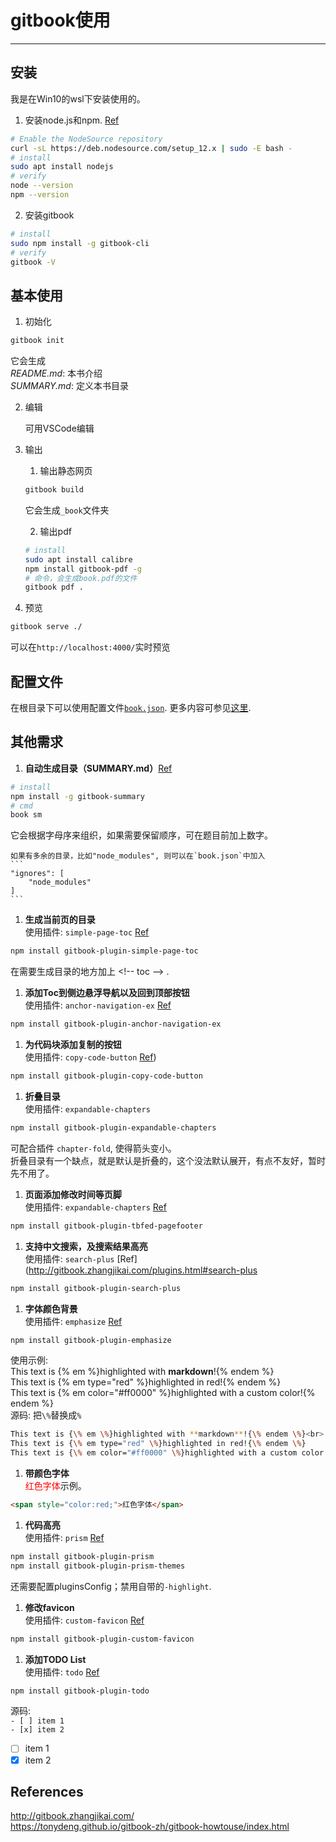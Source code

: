 # gitbook使用
<!-- toc -->
-----

## 安装
我是在Win10的wsl下安装使用的。

1. 安装node.js和npm. [Ref](https://linuxize.com/post/how-to-install-node-js-on-ubuntu-18.04/)
```bash
# Enable the NodeSource repository
curl -sL https://deb.nodesource.com/setup_12.x | sudo -E bash -
# install
sudo apt install nodejs
# verify
node --version
npm --version
```

2. 安装gitbook
```bash
# install
sudo npm install -g gitbook-cli
# verify
gitbook -V
```

## 基本使用
1. 初始化
```bash
gitbook init
```
它会生成<br>
*README.md*: 本书介绍<br>
*SUMMARY.md*: 定义本书目录

2. 编辑

    可用VSCode编辑

3. 输出
    1. 输出静态网页
    ```bash
    gitbook build
    ```
    它会生成`_book`文件夹

    2. 输出pdf
    ```bash
    # install
    sudo apt install calibre
    npm install gitbook-pdf -g
    # 命令，会生成book.pdf的文件
    gitbook pdf .
    ```

1. 预览
```bash
gitbook serve ./
```
可以在`http://localhost:4000/`实时预览

## 配置文件
在根目录下可以使用配置文件[`book.json`](../book.json.md).
更多内容可参见[这里](http://gitbook.zhangjikai.com/settings.html).

## 其他需求

1. **自动生成目录（SUMMARY.md）**[Ref](http://self-publishing.ebookchain.org/index.html)<br>
```bash
# install
npm install -g gitbook-summary
# cmd
book sm
```
它会根据字母序来组织，如果需要保留顺序，可在题目前加上数字。

    如果有多余的目录，比如"node_modules", 则可以在`book.json`中加入
    ```
    "ignores": [
        "node_modules"
    ]
    ```

1. **生成当前页的目录**<br>
使用插件: `simple-page-toc` [Ref](http://gitbook.zhangjikai.com/plugins.html#anchor-navigation-ex)
```bash
npm install gitbook-plugin-simple-page-toc
```
在需要生成目录的地方加上 &lt;!-- toc --&gt; .

1. **添加Toc到侧边悬浮导航以及回到顶部按钮**<br>
使用插件: `anchor-navigation-ex` [Ref](http://gitbook.zhangjikai.com/plugins.html#anchor-navigation-ex)
```bash
npm install gitbook-plugin-anchor-navigation-ex
```

1. **为代码块添加复制的按钮**<br>
使用插件: `copy-code-button` [Ref](http://gitbook.zhangjikai.com/plugins.html#copy-code-button))
```bash
npm install gitbook-plugin-copy-code-button
```

1. **折叠目录**<br>
使用插件: `expandable-chapters`
```bash
npm install gitbook-plugin-expandable-chapters
```
可配合插件 `chapter-fold`, 使得箭头变小。<br>
折叠目录有一个缺点，就是默认是折叠的，这个没法默认展开，有点不友好，暂时先不用了。

1. **页面添加修改时间等页脚**<br>
使用插件: `expandable-chapters` [Ref](http://gitbook.zhangjikai.com/plugins.html#tbfed-pagefooter)
```bash
npm install gitbook-plugin-tbfed-pagefooter
```

1. **支持中文搜索，及搜索结果高亮**<br>
使用插件: `search-plus` [Ref](http://gitbook.zhangjikai.com/plugins.html#search-plus
```bash
npm install gitbook-plugin-search-plus
```

1. **字体颜色背景**<br>
使用插件: `emphasize` [Ref](http://gitbook.zhangjikai.com/plugins.html#emphasize)
```bash
npm install gitbook-plugin-emphasize
```
使用示例:<br>
This text is {% em %}highlighted with **markdown**!{% endem %}<br>
This text is {% em type="red" %}highlighted in red!{% endem %}<br>
This text is {% em color="#ff0000" %}highlighted with a custom color!{% endem %}<br>
源码: 把`\%`替换成`%`<br>
```bash
This text is {\% em \%}highlighted with **markdown**!{\% endem \%}<br>
This text is {\% em type="red" \%}highlighted in red!{\% endem \%}
This text is {\% em color="#ff0000" \%}highlighted with a custom color!{\% endem \%}
```

1. **带颜色字体**<br>
<span style="color:red;">红色字体</span>示例。<br>
```html
<span style="color:red;">红色字体</span>
```

1. **代码高亮**<br>
使用插件: `prism` [Ref](https://book.crifan.com/books/ebook_system_gitbook/website/gitbook_plugins/code_highlight.html)
```bash
npm install gitbook-plugin-prism
npm install gitbook-plugin-prism-themes
```
还需要配置pluginsConfig；禁用自带的`-highlight`.

1. **修改favicon**<br>
使用插件: `custom-favicon` [Ref](https://www.npmjs.com/package/gitbook-plugin-custom-favicon)
```bash
npm install gitbook-plugin-custom-favicon
```

1. **添加TODO List**<br>
使用插件: `todo` [Ref](http://gitbook.zhangjikai.com/plugins.html#todo)
```bash
npm install gitbook-plugin-todo
```
源码:<br>
`- [ ] item 1`<br>
`- [x] item 2`
- [ ] item 1
- [x] item 2

## References
http://gitbook.zhangjikai.com/ <br>
https://tonydeng.github.io/gitbook-zh/gitbook-howtouse/index.html